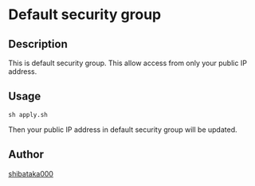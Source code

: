 # Default security group

## Description
This is default security group.
This allow access from only your public IP address.

## Usage
```
sh apply.sh
```

Then your public IP address in default security group will be updated.

## Author
[shibataka000](https://github.com/shibataka000)
